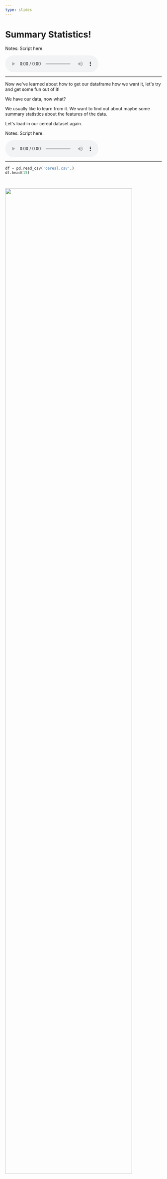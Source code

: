 ```yaml
---
type: slides
---
```


# Summary Statistics!

Notes: Script here.
<html>
<audio controls >
  <source src="placeholder_audio.mp3" />
</audio></html>

---

Now we've learned about how to get our dataframe how we want it, let's try and get some fun out of it!

We have our data, now what? 

We usually like to learn from it. We want to find out about maybe some summary statistics about the features of the data. 

Let's load in our cereal dataset again. 

Notes: Script here.
<html>
<audio controls >
  <source src="placeholder_audio.mp3" />
</audio></html>

---

``` Python
df = pd.read_csv('cereal.csv',)
df.head(15)
```


```out


```

<img src='module1/cereal15.1.png' width = "90%">


Notes: Script here.
<html>
<audio controls >
  <source src="placeholder_audio.mp3" />
</audio></html>


---

## Pandas describe()

Pandas has a lot up it's sleeve but one of the most useful functions is called describe and it does exactly that. it _describes_ your data let's try it out. 

``` Python
df.describe()
```


```out


```

<img src='module1/pandas_describe.png'>


Notes: Script here.
<html>
<audio controls >
  <source src="placeholder_audio.mp3" />
</audio></html>

---

```out


```

<img src='module1/pandas_describe.png'>

This table will tell you about:
- `count`: The number of non-NA/null observations.
- `mean`: The mean of  column 
- `std` : The standard deviation of a column
- `min`: The min value for a column
- `max`: The max value for a column 
- By default the 25, 50 and 75 percentile of the observations

Notes: Script here.
<html>
<audio controls >
  <source src="placeholder_audio.mp3" />
</audio></html>

---

You can make change to either limit how much you show or extend it too with additional arguments:

```python
df.describe(include = "all")

```

```out


```

<img src='module1/include_all.png'>


Notes: Script here.
<html>
<audio controls >
  <source src="placeholder_audio.mp3" />
</audio></html>

---

```out


```

<img src='module1/include_all.png' width="90%">

Adding `include = "all"` withinh the brackets adds some additional statistics about categorical columns.

- `unique`: how many observations are unique
- `top`: which observation value is most occuring
- `freq`: what is the frequency of the most occuring observation 

Notes: Script here.
<html>
<audio controls >
  <source src="placeholder_audio.mp3" />
</audio></html>


---

you can also get single statistics of each column using:
either `df.mean()`,`df.std()`, `df.count()`, `df.median()`, `df.sum()`. Some of these might produce some wild results especially if the column is a qualitative observation.  

```python
df.sum()

```

```out
mfr         NQKKRGKGRPQGGGGRKKGKNKGRKKKPKPPGPPPQGPKKGQGARR...
type        ColdColdColdColdColdColdColdColdColdColdColdCo...
calories                                                 8230
protein                                                   196
fat                                                        78
sodium                                                  12295
fiber                                                   165.7
carbo                                                    1124
sugars                                                    533
potass                                                   7398
vitamins                                                 2175
shelf                                                     170
weight                                                  79.28
cups                                                    63.22
rating                                                3285.26
```

Notes: Script here.
<html>
<audio controls >
  <source src="placeholder_audio.mp3" />
</audio></html>

---
## `pd.value_counts`

If you want to get a frequency table of categorical columns `pd.value_counts` is very useful. 
In the previous slides we talked about getting a single column from a dataframe using double brackets like `df[['column-name']]`.  That's great but to  use pd.value_counts we need to use a different structure which you'll learn in the next module. Instead of getting a single column with double brackets we only use single brackets like so:

```python
manufacturer_column = df["mfr"]
manufacturer_column

```

```out
name
100% Bran                    N
100% Natural Bran            Q
All-Bran                     K
All-Bran with Extra Fiber    K
Almond Delight               R
                            ..
Triples                      G
Trix                         G
Wheat Chex                   R
Wheaties                     G
Wheaties Honey Gold          G
Name: mfr, Length: 77, dtype: object

```

Notes: Script here.
<html>
<audio controls >
  <source src="placeholder_audio.mp3" />
</audio></html>

---

We saved the object in a variable called `manufacturer_column` in the same way as we have other dataframes before.  
Next we cant use `pd.value_counts()` referencing that the column we saved as `manufacturer_column` within the brackets.  

```python
manufacturer_freq = manufacturer_column.value_counts()
manufacturer_freq

```

```out
K    23
G    22
P     9
R     8
Q     8
N     6
A     1
Name: mfr, dtype: int64

```

We can then see the frequency of each qualitative value.   
_We can also use the argument `sort = True` withing the brackets if we want to sort the categories in frequency order_ 


Notes: Script here.
<html>
<audio controls >
  <source src="placeholder_audio.mp3" />
</audio></html>

---
   
```out
K    23
G    22
P     9
R     8
Q     8
N     6
A     1
Name: mfr, dtype: int64
```

This looks a bit funny though doesn't it? That's because this output isn't our usual dataframe type so we need to make it so. We can make it prettier with `pd.DataFrame` and saving it as a new variable:

```python
manufacturer_freq_df = pd.DataFrame(manufacturer_freq)
manufacturer_freq_df
```

Notes: Script here.

<html>
<audio controls >
  <source src="placeholder_audio.mp3" />
</audio></html>

---

```out
  
   
```

<img src='module1/dataframe_counts.png'>

Ah! That's what we are used to. The column name is specifying the counts of the manufacturers, but maybe we should rename that column to something that makes more sense. 

let's rename that column to `freq`. But how?    

Notes: Script here.
<html>
<audio controls >
  <source src="placeholder_audio.mp3" />
</audio></html>

---
    
We use something called `rename` of course! When we rename things it's especially important that we don't forget to assign it to a variable or the column name won't stick! Let's assign it to `freq_mfr_df`.

```python
freq_mfr_df = manufacturer_freq_df.rename(columns = {"mfr": "freq"})
freq_mfr_df

```

```out

          
```

<img src='module1/renamed.png' >

Notes: Script here.
<html>
<audio controls >
  <source src="placeholder_audio.mp3" />
</audio></html>

---
     
     
    
```python
freq_mfr_df = manufacturer_freq_df.rename(columns = {"mfr": "freq"})
```

This code  uses something we've never seen before, `{}` curley brackets!   
These have a special meaning but for now you need to know that this `columns` argument need to be set equal to  `"old column name" : "new-column-name"` in curley brackets for us to rename the column.

Notes: Script here.
<html>
<audio controls >
  <source src="placeholder_audio.mp3" />
</audio></html>

---

# let’s apply what we learned!

Notes: Script here
<html>
<audio controls >
  <source src="placeholder_audio.mp3" />
</audio></html>
